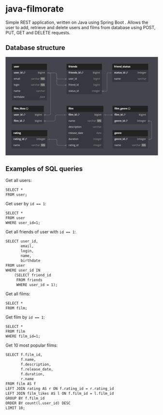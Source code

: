 # java-filmorate
Simple REST application, written on Java using Spring Boot .
Allows the user to add, retrieve and delete users and films from database using POST, PUT, GET and DELETE requests.

## Database structure

![Database structure in the form of an ER diagram](filmorate.png)

## Examples of SQL queries
Get all users:
```
SELECT *
FROM user;
```
Get user by `id == 1`:
```
SELECT *
FROM user
WHERE user_id=1;
```
Get all friends of user with `id == 1`:
```
SELECT user_id,
       email,
       login,
       name,
       birthdate
FROM user
WHERE user_id IN
    (SELECT friend_id
     FROM friends
     WHERE user_id = 1);
```
Get all films:
```
SELECT *
FROM film;
```
Get film by `id == 1`:
```
SELECT *
FROM film
WHERE film_id=1;
```
Get 10 most popular films:
```
SELECT f.film_id,
       f.name,
       f.description,
       f.release_date,
       f.duration,
       r.name
FROM film AS f
LEFT JOIN rating AS r ON f.rating_id = r.rating_id
LEFT JOIN film_likes AS l ON f.film_id = l.film_id
GROUP BY f.film_id
ORDER BY count(l.user_id) DESC
LIMIT 10;
```
